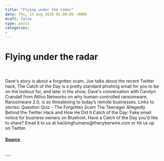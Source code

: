 ```yaml
---
title: "Flying under the radar"
date: Thu, 13 Aug 2020 05:00:00 -0000
draft: false
type: posts
categories: 
- 
---
```

# Flying under the radar

<br/>

<br/>
Dave's story is about a forgotten scam, Joe talks about the recent Twitter hack, The Catch of the Day is a pretty standard phishing email for you to be on the lookout for, and later in the show, Dave's conversation with Carolyn Crandall from Attivo Networks on why human-controlled ransomware, Ransomware 2.0, is so threatening to today’s remote businesses. Links to stories: Question Quiz - The Forgotten Scam The Teenager Allegedly Behind the Twitter Hack and How He Did It Catch of the Day: Fake email notice for business owners on Bluehost. Have a Catch of the Day you'd like to share? Email it to us at hackinghumans@thecyberwire.com or hit us up on Twitter.

#### [Source](https://thecyberwire.com/podcasts/hacking-humans/111/notes)

<br/>
---
